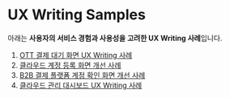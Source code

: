# UX Writing Samples

아래는 **사용자의 서비스 경험과 사용성을 고려한 UX Writing 사례**입니다.

1. [OTT 결제 대기 화면 UX Writing 사례](./01-ott-payment.md)
2. [클라우드 계정 등록 화면 개선 사례](./02-cloud-account.md)
3. [B2B 결제 플랫폼 계정 확인 화면 개선 사례](./03-b2b-payment.md)
4. [클라우드 관리 대시보드 UX Writing 사례](./04-cloud-dashboard.md)
